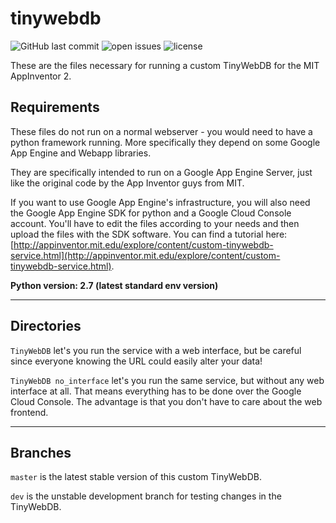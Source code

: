 # tinywebdb
![GitHub last commit](https://img.shields.io/github/last-commit/phoenix1747/tinywebdb.svg?style=flat-square) ![open issues](https://img.shields.io/github/issues-raw/phoenix1747/tinywebdb.svg?style=flat-square) ![license](https://img.shields.io/github/license/phoenix1747/tinywebdb.svg?style=flat-square)

These are the files necessary for running a custom TinyWebDB for the MIT AppInventor 2.

## Requirements

These files do not run on a normal webserver - you would need to have a python framework running. More specifically they depend on some Google App Engine and Webapp libraries.

They are specifically intended to run on a Google App Engine Server, just like the original code by the App Inventor guys from MIT.

If you want to use Google App Engine's infrastructure, you will also need the Google App Engine SDK for python and a Google Cloud Console account. You'll have to edit the files according to your needs and then upload the files with the SDK software. You can find a tutorial here: [http://appinventor.mit.edu/explore/content/custom-tinywebdb-service.html](http://appinventor.mit.edu/explore/content/custom-tinywebdb-service.html).

**Python version: 2.7 (latest standard env version)**

---

## Directories

```TinyWebDB``` let's you run the service with a web interface, but be careful since everyone knowing the URL could easily alter your data!

```TinyWebDB no_interface``` let's you run the same service, but without any web interface at all. That means everything has to be done over the Google Cloud Console. The advantage is that you don't have to care about the web frontend.

---

## Branches

```master``` is the latest stable version of this custom TinyWebDB.

```dev``` is the unstable development branch for testing changes in the TinyWebDB.

